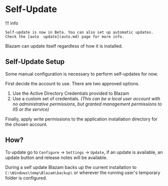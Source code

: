 ﻿# Self-Update

!!! info

	Self-update is now in Beta. You can also set up automatic updates.  Check the [auto  update](auto.md) page for more info.

Blazam can update itself regardless of how it is installed.

## Self-Update Setup
Some manual configuration is necessary to perform self-updates for now.

First decide the account to use. There are two approved options.

1. Use the Active Directory Credentials provided to Blazam
1. Use a custom set of credentials. *(This can be a local user account with no administrative permissions, but granted management permissions to IIS or the service)*

Finally, apply write permissions to the application installation directory 
for the chosen account.

## How?
To update go to `Configure` -> `Settings` -> `Update`, if an update is available, an update button and release notes will be available.

During a self update Blazam backs up the current installation to `C:\Windows\temp\Blazam\backup\` or wherever the running user's temporary folder is configured.